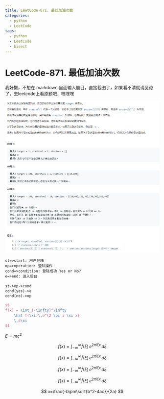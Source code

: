 ```yaml
---
title: LeetCode-871. 最低加油次数
categories:
  - python
  - LeetCode
tags:
  - python
  - LeetCode
  - bisect
---
```

# LeetCode-871. 最低加油次数

我好懒，不想在 markdown 里面输入题目，直接截图了，如果看不清就请见谅了，去leetcode上看原题吧，嘿嘿嘿

![](/public/img/2019-12-18_16-35-07.png)


```flow
st=>start: 用户登陆
op=>operation: 登陆操作
cond=>condition: 登陆成功 Yes or No?
e=>end: 进入后台

st->op->cond
cond(yes)->e
cond(no)->op
```

```latex
$$
f(x) = \int_{-\infty}^\infty
    \hat f(\xi)\,e^{2 \pi i \xi x}
    \,d\xi
$$
```

$`E=mc^2`$

$$
f(x) = \int_{-\infty}^\infty
    \hat f(\xi)\,e^{2 \pi i \xi x}
    \,d\xi
$$

$$
f(x) = \int_{-\infty}^\infty
    \hat f(\xi)\,e^{2 \pi i \xi x}
    \,d\xi
$$

$$
f(x) = \int_{-\infty}^\infty
    \hat f(\xi)\,e^{2 \pi i \xi x}
    \,d\xi
$$

$$
f(x) = \int_{-\infty}^\infty
    \hat f(\xi)\,e^{2 \pi i \xi x}
    \,d\xi
$$

$$
x=\frac{-b\pm\sqrt{b^2-4ac}}{2a}
$$


